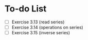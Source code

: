 # To-do List

- [ ] Exercise 3.13 (read series)
- [ ] Exercise 3.14 (operations on series)
- [ ] Exercise 3.15 (inverse series)
